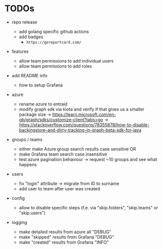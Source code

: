 # TODOs

- repo release
    - add golang specific github actions
    - add badges
        - `https://goreportcard.com/`

- features
    - allow team permissions to add individual users
    - allow team permissions to add roles

- add README info
    - how to setup Grafana

- azure
    - rename azure to entraid
    - modify graph sdk via kiota and verify if that gives us a smaller package size
        -> https://learn.microsoft.com/en-gb/graph/sdks/customize-client?tabs=go
        -> https://stackoverflow.com/questions/78355878/how-to-disable-backingstore-and-dirty-tracking-in-graph-beta-sdk-for-java

- groups / teams
    - either make Azure group search results case sensitive OR
    - make Grafana team search case insensitive
    - test azure pagination behaviour -> request ~10 groups and see what happens

- users
    - fix "login" attribute -> migrate from ID to surname
    - add user to team after user was created

- config
    - allow to disable specific steps (f.e. via "skip.folders", "skip.teams" or "skip.users")

- logging
    - make detailed results from azure all "DEBUG"
    - make "skipped" results from Grafana "DEBUG"
    - make "created" results from Grafana "INFO"
